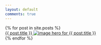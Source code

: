 ```yaml
---
layout: default
comments: true
---
```


<div>
  {% for post in site.posts %}
    <div class="post">
      <a href="{{ site.baseurl }}{{ post.url }}">{{ post.title }}
        <img src="https://raw.githubusercontent.com/apmaros/oneworld/master/assets/{{post.assets}}/{{post.hero}}" alt="image hero for {{ post.title }}">
      </a>
    <div>
  {% endfor %}
</div>